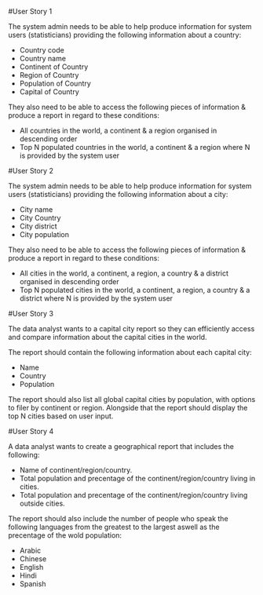 #User Story 1

The system admin needs to be able to help produce information for system users (statisticians) providing the following information about a country:
- Country code
- Country name
- Continent of Country
- Region of Country
- Population of Country
- Capital of Country

They also need to be able to access the following pieces of information & produce a report in regard to these conditions:
- All countries in the world, a continent & a region organised in descending order
- Top N populated countries in the world, a continent & a region where N is provided by the system user

#User Story 2

The system admin needs to be able to help produce information for system users (statisticians) providing the following information about a city:
- City name
- City Country
- City district
- City population

They also need to be able to access the following pieces of information & produce a report in regard to these conditions:
- All cities in the world, a continent, a region, a country & a district organised in descending order
- Top N populated cities in the world, a continent, a region, a country & a district where N is provided by the system user


#User Story 3

The data analyst wants to a capital city report so they can efficiently access and compare information about the capital cities in the world.

The report should contain the following information about each capital city:
- Name
- Country
- Population

The report should also list all global capital cities by population, with options to filer by continent or region.
Alongside that the report should display the top N cities based on user input.


#User Story 4

A data analyst wants to create a geographical report that includes the following:
- Name of continent/region/country.
- Total population and precentage of the continent/region/country living in cities.
- Total population and precentage of the continent/region/country living outside cities.

The report should also include the number of people who speak the following languages from the greatest to the largest aswell as the precentage of the wold population:
- Arabic
- Chinese
- English
- Hindi
- Spanish